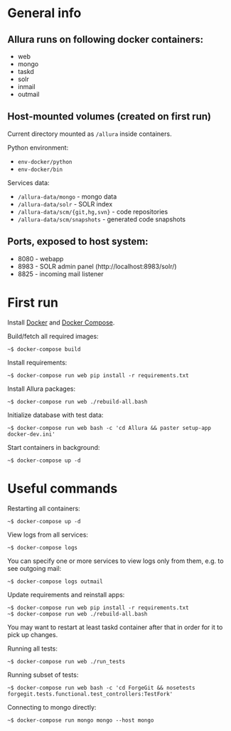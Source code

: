 <!--
    Licensed to the Apache Software Foundation (ASF) under one
    or more contributor license agreements.  See the NOTICE file
    distributed with this work for additional information
    regarding copyright ownership.  The ASF licenses this file
    to you under the Apache License, Version 2.0 (the
    "License"); you may not use this file except in compliance
    with the License.  You may obtain a copy of the License at

      http://www.apache.org/licenses/LICENSE-2.0

    Unless required by applicable law or agreed to in writing,
    software distributed under the License is distributed on an
    "AS IS" BASIS, WITHOUT WARRANTIES OR CONDITIONS OF ANY
    KIND, either express or implied.  See the License for the
    specific language governing permissions and limitations
    under the License.
-->

# General info

## Allura runs on following docker containers:

- web
- mongo
- taskd
- solr
- inmail
- outmail

## Host-mounted volumes (created on first run)

Current directory mounted as `/allura` inside containers.

Python environment:

- `env-docker/python`
- `env-docker/bin`

Services data:

- `/allura-data/mongo` - mongo data
- `/allura-data/solr` - SOLR index
- `/allura-data/scm/{git,hg,svn}` - code repositories
- `/allura-data/scm/snapshots` - generated code snapshots

## Ports, exposed to host system:

- 8080 - webapp
- 8983 - SOLR admin panel (http://localhost:8983/solr/)
- 8825 - incoming mail listener


# First run

Install [Docker](http://docs.docker.com/installation/) 
and [Docker Compose](https://docs.docker.com/compose/install/).

Build/fetch all required images:

    ~$ docker-compose build

Install requirements:

    ~$ docker-compose run web pip install -r requirements.txt

Install Allura packages:

    ~$ docker-compose run web ./rebuild-all.bash

Initialize database with test data:

    ~$ docker-compose run web bash -c 'cd Allura && paster setup-app docker-dev.ini'

Start containers in background:

    ~$ docker-compose up -d

# Useful commands

Restarting all containers:

    ~$ docker-compose up -d

View logs from all services:

    ~$ docker-compose logs

You can specify one or more services to view logs only from them, e.g. to see
outgoing mail:

    ~$ docker-compose logs outmail

Update requirements and reinstall apps:

    ~$ docker-compose run web pip install -r requirements.txt
    ~$ docker-compose run web ./rebuild-all.bash

You may want to restart at least taskd container after that in order for it to
pick up changes.

Running all tests:

    ~$ docker-compose run web ./run_tests

Running subset of tests:

    ~$ docker-compose run web bash -c 'cd ForgeGit && nosetests forgegit.tests.functional.test_controllers:TestFork'

Connecting to mongo directly:

    ~$ docker-compose run mongo mongo --host mongo
